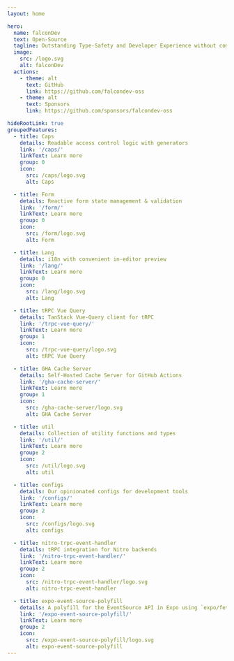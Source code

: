 ```yaml
---
layout: home

hero:
  name: falconDev
  text: Open-Source
  tagline: Outstanding Type-Safety and Developer Experience without compromise.
  image:
    src: /logo.svg
    alt: falconDev
  actions:
    - theme: alt
      text: GitHub
      link: https://github.com/falcondev-oss
    - theme: alt
      text: Sponsors
      link: https://github.com/sponsors/falcondev-oss

hideRootLink: true
groupedFeatures:
  - title: Caps
    details: Readable access control logic with generators
    link: '/caps/'
    linkText: Learn more
    group: 0
    icon:
      src: /caps/logo.svg
      alt: Caps

  - title: Form
    details: Reactive form state management & validation
    link: '/form/'
    linkText: Learn more
    group: 0
    icon:
      src: /form/logo.svg
      alt: Form

  - title: Lang
    details: i18n with convenient in-editor preview
    link: '/lang/'
    linkText: Learn more
    group: 0
    icon:
      src: /lang/logo.svg
      alt: Lang

  - title: tRPC Vue Query
    details: TanStack Vue-Query client for tRPC
    link: '/trpc-vue-query/'
    linkText: Learn more
    group: 1
    icon:
      src: /trpc-vue-query/logo.svg
      alt: tRPC Vue Query

  - title: GHA Cache Server
    details: Self-Hosted Cache Server for GitHub Actions
    link: '/gha-cache-server/'
    linkText: Learn more
    group: 1
    icon:
      src: /gha-cache-server/logo.svg
      alt: GHA Cache Server

  - title: util
    details: Collection of utility functions and types
    link: '/util/'
    linkText: Learn more
    group: 2
    icon:
      src: /util/logo.svg
      alt: util

  - title: configs
    details: Our opinionated configs for development tools
    link: '/configs/'
    linkText: Learn more
    group: 2
    icon:
      src: /configs/logo.svg
      alt: configs

  - title: nitro-trpc-event-handler
    details: tRPC integration for Nitro backends
    link: '/nitro-trpc-event-handler/'
    linkText: Learn more
    group: 2
    icon:
      src: /nitro-trpc-event-handler/logo.svg
      alt: nitro-trpc-event-handler

  - title: expo-event-source-polyfill
    details: A polyfill for the EventSource API in Expo using `expo/fetch`
    link: '/expo-event-source-polyfill/'
    linkText: Learn more
    group: 2
    icon:
      src: /expo-event-source-polyfill/logo.svg
      alt: expo-event-source-polyfill
---
```

